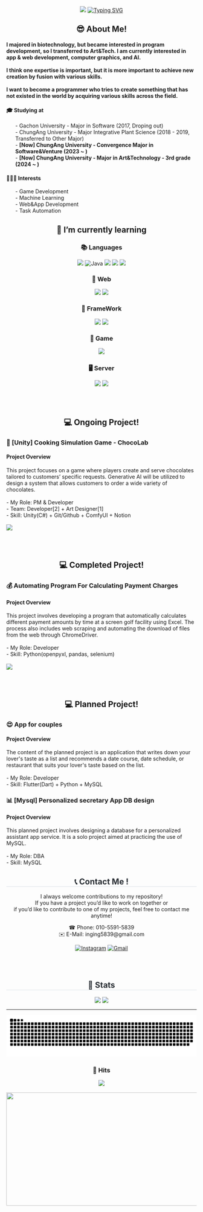 <div align="center">
  <img src="https://capsule-render.vercel.app/api?type=soft&color=153448&height=200&section=header&text=🔫Geon🤓Hub&fontSize=50"/>
  <a href="https://git.io/typing-svg"><img src="https://readme-typing-svg.demolab.com?font=Fira+Code&size=30&duration=3000&pause=1500&color=2C74DBD8&background=38AD9000&center=true&vCenter=true&random=true&width=435&lines=Welcome+to+my+GitHub!!" alt="Typing SVG" /></a>
</div>

<div align="left">
  <h2 align="center">😎 About Me!</h2>
  <h4>I majored in biotechnology, but became interested in program development, so I transferred to Art&Tech. I am currently interested in app & web development, computer graphics, and AI.<br>
    <br>I think one expertise is important, but it is more important to achieve new creation by fusion with various skills. 
    <br><br>I want to become a programmer who tries to create something that has not existed in the world by acquiring various skills across the field.<br>
  </h4>
  <h4>🎓 Studying at </h4>
  <ul> 
    - Gachon University - Major in Software (2017, Droping out) <br>
    - ChungAng University - Major Integrative Plant Science (2018 - 2019, Transferred to Other Major)<br>
    - <b>[Now] ChungAng University - Convergence Major in Software&Venture (2023 ~ )</b> <br>
    - <b>[Now] ChungAng University - Major in Art&Technology - 3rd grade (2024 ~ )</b>
  </ul>
  <h4 >👨🏾‍💻 Interests </h4>
  <div>
    <ul> 
      - Game Development<br>
      - Machine Learning<br>
      - Web&App Development<br>
      - Task Automation
    </ul>
  </div>
  
  
  
</div>
<div align="right">
  <h2 align="center">🌱 I’m currently learning</h2>
  <div align="center"><h3>📚 Languages</h3>
    <img src="https://img.shields.io/badge/python-3776AB?style=for-the-badge&logo=python&logoColor=white"> 
    <img alt="Java" src ="https://img.shields.io/badge/Java-007396.svg?&style=for-the-badge&logo=Java&logoColor=white"/>
    <img src="https://img.shields.io/badge/c++-00599C?style=for-the-badge&logo=c%2B%2B&logoColor=white">
    <img src="https://img.shields.io/badge/javascript-F7DF1E?style=for-the-badge&logo=javascript&logoColor=black">
    <img src="https://img.shields.io/badge/c%23-%23239120.svg?style=for-the-badge&logo=c-sharp&logoColor=white">
  </div>  
  <div align="center"><h3 align="center">📑 Web</h3>
    <img src="https://img.shields.io/badge/html5-E34F26?style=for-the-badge&logo=html5&logoColor=white">
    <img src="https://img.shields.io/badge/css-1572B6?style=for-the-badge&logo=css3&logoColor=white">
  </div>
  <div align="center"><h3 align="center">🔨 FrameWork</h3>
    <img src="https://img.shields.io/badge/flutter-02569B?style=for-the-badge&logo=flutter&logoColor=white">  
    <img src="https://img.shields.io/badge/django-092E20?style=for-the-badge&logo=django&logoColor=white">
  </div>
  <div align="center"><h3 align="center">🎯 Game</h3>
   <img src="https://img.shields.io/badge/unity-%23000000.svg?style=for-the-badge&logo=unity&logoColor=white"/> 
  </div>
  <div align="center"><h3 align="center">🖥️ Server</h3>
    <img src="https://img.shields.io/badge/mysql-4479A1?style=for-the-badge&logo=mysql&logoColor=white"> 
    <img src="https://img.shields.io/badge/linux-FCC624?style=for-the-badge&logo=linux&logoColor=black"> 
  </div>
</div>

<p><br><br>   </p>

<h2 align="center">💻 Ongoing Project!</h2> 
  <h3 > 🎲 [Unity] Cooking Simulation Game - ChocoLab </h3>
  <h4>Project Overview</h4>
  <p>
  This project focuses on a game where players create and serve chocolates tailored to customers’ specific requests. Generative AI will be utilized to design a system that allows customers to order a wide variety of chocolates.
  <br><br>
  - My Role: PM & Developer <br>
  - Team: Developer[2] + Art Designer[1] <br> 
  - Skill: Unity(C#) + Git/Github + ComfyUI + Notion  
  </p>
<a href="https://github.com/inging5839/chocolab">
  <img align="center" src="https://github-readme-stats.vercel.app/api/pin/?username=inging5839&repo=ChocoLab" />
</a>

<p><br><br>   </p>
 

<h2 align="center">💻 Completed Project!</h2>
  <h3 > 💰 Automating Program For Calculating Payment Charges </h3>
  <h4>Project Overview</h4>
  <p>
  This project involves developing a program that automatically calculates different payment amounts by time at a screen golf facility using Excel. The process also includes web scraping and automating the download of files from the web through ChromeDriver.
  <br><br>
  - My Role: Developer <br> 
  - Skill: Python(openpyxl, pandas, selenium)  
  </p>
<a href="https://github.com/inging5839/CalculatorUrvineGolfFee">
  <img align="center" src="https://github-readme-stats.vercel.app/api/pin/?username=inging5839&repo=CalculatorUrvineGolfFee" />
</a>

<p><br><br>   </p>

<h2 align="center">💻 Planned Project!</h2>
 <h3 > 😍 App for couples </h3>
  <h4>Project Overview</h4>
  <p>
  The content of the planned project is an application that writes down your lover's taste as a list and recommends a date course, date schedule, or restaurant that suits your lover's taste based on the list.
  <br><br>
  - My Role: Developer <br>
  - Skill: Flutter(Dart) + Python + MySQL
  </p>

 <h3 > 📊 [Mysql] Personalized secretary App DB design </h3>
  <h4>Project Overview</h4>
  <p>
  This planned project involves designing a database for a personalized assistant app service. It is a solo project aimed at practicing the use of MySQL.
  <br><br>
  - My Role: DBA <br>
  - Skill: MySQL
  </p>


  <div align= "center">
  <h2 style="border-bottom: 1px solid #d8dee4; color: #282d33;"> 📞 Contact Me ! </h2>
  <div align= "center">
    <p>I always welcome contributions to my repository!<br>
      If you have a project you’d like to work on together or<br> if you’d like to contribute to one of my projects, feel free to contact me anytime!</p>
  <p>
    ☎ Phone: 010-5591-5839 <br>
    ✉️ E-Mail: inging5839@gmail.com
  </p>
    
  [![Instagram](https://img.shields.io/badge/Instagram-%23E4405F.svg?style=for-the-badge&logo=Instagram&logoColor=white)](https://www.instagram.com/gxon.k/)
  [![Gmail](https://img.shields.io/badge/Gmail-D14836?style=for-the-badge&logo=gmail&logoColor=white)](https://mail.google.com/mail/?view=cm&amp;fs=1&amp;to=inging5839@gmail.com)
    
    
  </div>
</div>
  
<br><br>
<div align= "center">
  <h2 style="border-bottom: 1px solid #d8dee4; color: #282d33;"> 🏅 Stats </h2>
  <div align= "center">
    <img src="https://github-readme-stats.vercel.app/api?username=inging5839&custom_title=inging5839'sGithubStat&bg_color=180,21497d,00000000&title_color=ffffff&text_color=ffffff"/>
    <img src="https://github-readme-stats.vercel.app/api/top-langs/?username=inging5839&layout=compact&&bg_color=180,21497d,00000000&title_color=ffffff&text_color=ffffff"/>
  </div>
</div>



---


![Logo](https://github.com/inging5839/inging5839/blob/main/github-user-contribution.svg)


<h3 align="center"><b>🔫 Hits </b></h3>
<p align="center">
  <a href="https://hits.seeyoufarm.com">
    <img src="https://hits.seeyoufarm.com/api/count/incr/badge.svg?url=https%3A%2F%2Fgithub.com%2Finging5839&count_bg=%238AA3FF&title_bg=%23555555&icon=&icon_color=%23B04B4B&title=Hits&edge_flat=false"/>
  </a>
</p>

<div align="center"
  <a href="https://github.com/devxb/gitanimals">
  <img
    src="https://render.gitanimals.org/farms/inging5839"
    width="600"
    height="300"
  />
  </a>
</div>
